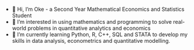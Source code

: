 - 👋 Hi, I’m Oke - a Second Year Mathematical Economics and Statistics Student
- 👀 I’m interested in using mathematics and programming to solve real-world problems in quantitative analytics and economics
- 🌱 I’m currently learning Python, R, C++, SQL and STATA to develop my skills in data analysis, econometrics and quantitative modelling.

